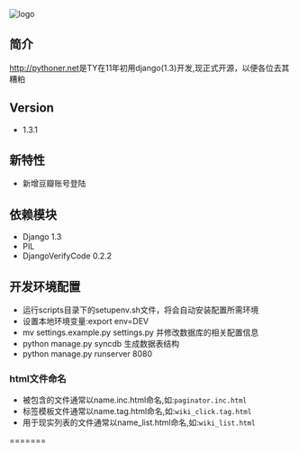 ![logo](http://pythoner.net/static/images/logo.png)

简介
---
<http://pythoner.net>是TY在11年初用django(1.3)开发,现正式开源，以便各位去其糟粕

Version
-------
+ 1.3.1

新特性
-----
+ 新增豆瓣账号登陆

依赖模块
-------
+ Django 1.3
+ PIL
+ DjangoVerifyCode  0.2.2

开发环境配置
------------
+ 运行scripts目录下的setupenv.sh文件，将会自动安装配置所需环境
+ 设置本地环境变量:export env=DEV
+ mv settings.example.py settings.py 并修改数据库的相关配置信息
+ python manage.py syncdb 生成数据表结构
+ python manage.py runserver 8080

### html文件命名
+ 被包含的文件通常以name.inc.html命名,如:``` paginator.inc.html ```
+ 标签模板文件通常以name.tag.html命名,如:``` wiki_click.tag.html ```
+ 用于现实列表的文件通常以name_list.html命名,如:``` wiki_list.html ```

=======

